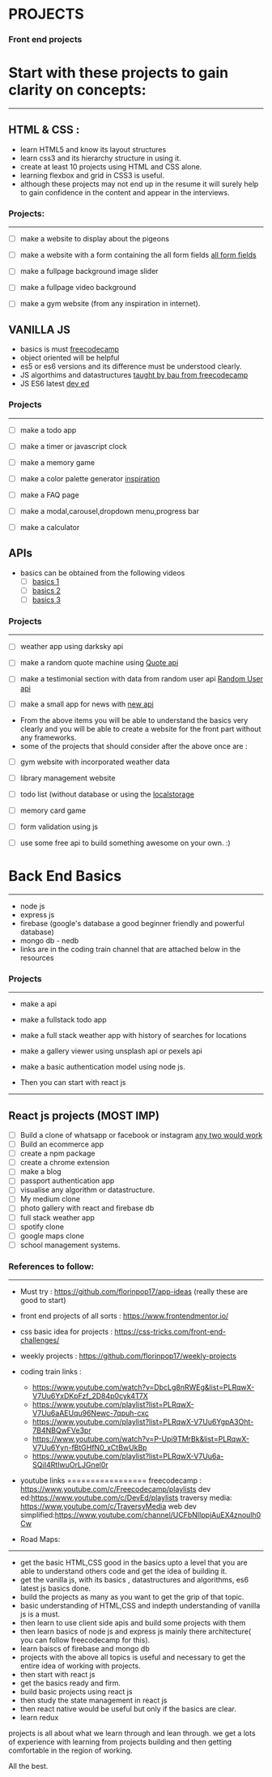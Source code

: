 # PROJECTS

### Front end projects

# Start with these projects to gain clarity on concepts:
---------------------------------------------------------

HTML & CSS : 
-----------

* learn HTML5 and know its layout structures
* learn css3 and its hierarchy structure in using it.
* create at least 10 projects using HTML and CSS alone.
* learning flexbox and grid in CSS3 is useful.
* although these projects may not end up in the resume it will surely help to gain confidence in the content and appear in the interviews.

### Projects:
------------
* [ ] make a website to display about the pigeons
* [ ] make a website with a form containing the all form fields [all form fields](https://wpforms.com/docs/how-to-choose-the-right-form-field-for-your-forms/)
* [ ] make a fullpage background image slider
* [ ] make a fullpage video background
* [ ] make a gym website (from any inspiration in internet).


VANILLA JS
-----------

* basics is must [freecodecamp](https://www.youtube.com/playlist?list=PLWKjhJtqVAbk2qRZtWSzCIN38JC_NdhW5)
* object oriented will be helpful
* es5 or es6 versions and its difference must be understood clearly.
* JS algorthims and datastructures [taught by bau from freecodecamp](https://www.youtube.com/playlist?list=PLWKjhJtqVAbkso-IbgiiP48n-O-JQA9PJ)
* JS ES6 latest [dev ed](https://www.youtube.com/watch?v=WZQc7RUAg18)


### Projects
-------------
* [ ] make a todo app
* [ ] make a timer or javascript clock
* [ ] make a memory game
* [ ] make a color palette generator [inspiration](https://coolors.co/8cb369-f4e285-f4a259-5b8e7d-bc4b51)
* [ ] make a FAQ page
* [ ] make a modal,carousel,dropdown menu,progress bar
* [ ] make a calculator


APIs
----
* basics can be obtained from the following videos
   * [ ] [basics 1](https://www.youtube.com/watch?v=qbLc5a9jdXo)
   * [ ] [basics 2](https://www.youtube.com/watch?v=GZvSYJDk-us)
   * [ ] [basics 3](https://www.youtube.com/watch?v=Q-BpqyOT3a8)
  
 ### Projects
 -------------
 * [ ] weather app using darksky api
 * [ ] make a random quote machine using [Quote api](https://api.quotable.io/random)
 * [ ] make a testimonial section with data from random user api [Random User api](https://api.quotable.io/random)
 * [ ] make a small app for news with [new api](https://newsapi.org/)



* From the above items you will be able to understand the basics very clearly and you will be able to create a website for the front part without any frameworks.
* some of the projects that should consider after the above once are :
* [ ] gym website with incorporated weather data
* [ ] library management website
* [ ] todo list (without database or using the [localstorage](https://developer.mozilla.org/en-US/docs/Web/API/Window/localStorage)
* [ ] memory card game
* [ ] form validation using js
* [ ] use some free api to build something awesome on your own. :)


# Back End Basics
-----------------
* node js 
* express js 
* firebase (google's database a good beginner friendly and powerful database)
* mongo db - nedb
* links are in the coding train channel that are attached below in the resources

### Projects
------------
* make a api 
* make a fullstack todo app
* make a full stack weather app with history of searches for locations
* make a gallery viewer using unsplash api or pexels api
* make a basic authentication model using node js.


* Then you can start with react js
--------------------------------------
React js projects (MOST IMP)
----------------------------
* [ ] Build a clone of whatsapp or facebook or instagram [any two would work](https://www.youtube.com/watch?v=pUxrDcITyjg)
* [ ] Build an ecommerce app
* [ ] create a npm package
* [ ] create a chrome extension
* [ ] make a blog
* [ ] passport authentication app
* [ ] visualise any algorithm or datastructure.
* [ ] My medium clone
* [ ] photo gallery with react and firebase db
* [ ] full stack weather app
* [ ] spotify clone
* [ ] google maps clone
* [ ] school management systems.

### References to follow:
-------------------------
* Must try : https://github.com/florinpop17/app-ideas   (really these are good to start)
* front end projects of all sorts : https://www.frontendmentor.io/
* css basic idea for projects : https://css-tricks.com/front-end-challenges/
* weekly projects : https://github.com/florinpop17/weekly-projects
* coding train links : 
    * https://www.youtube.com/watch?v=DbcLg8nRWEg&list=PLRqwX-V7Uu6YxDKpFzf_2D84p0cyk4T7X
    * https://www.youtube.com/playlist?list=PLRqwX-V7Uu6aAEUqu96Newc-7qpuh-cxc
    * https://www.youtube.com/playlist?list=PLRqwX-V7Uu6YgpA3Oht-7B4NBQwFVe3pr
    * https://www.youtube.com/watch?v=P-Upi9TMrBk&list=PLRqwX-V7Uu6Yyn-fBtGHfN0_xCtBwUkBp
    * https://www.youtube.com/playlist?list=PLRqwX-V7Uu6a-SQiI4RtIwuOrLJGnel0r
 
* youtube links
=================
freecodecamp : https://www.youtube.com/c/Freecodecamp/playlists
dev ed:https://www.youtube.com/c/DevEd/playlists
traversy media: https://www.youtube.com/c/TraversyMedia
web dev simplified:https://www.youtube.com/channel/UCFbNIlppjAuEX4znoulh0Cw


* Road Maps:
---------
* get the basic HTML,CSS  good in the basics upto a level that you are able to understand others code and get the idea of building it.
* get the vanilla js, with its basics , datastructures and algorithms, es6 latest js basics done.
* build the projects as many as you want to get the grip of that topic.
* basic understanding of HTML,CSS and indepth understanding of vanilla js is a must.
* then learn to use client side apis and build some projects with them
* then learn basics of node js and express js mainly there architecture( you can follow freecodecamp for this).
* learn baiscs of firebase and mongo db
* projects with the above all topics is useful and necessary to get the entire idea of working with projects.
* then start with react js
* get the basics ready and firm.
* build basic projects using react js
* then study the state management in react js
* then react native would be useful but only if the basics are clear.
* learn redux 

projects is all about what we learn through and lean through.
we get a lots of experience with learning from projects building and then getting comfortable in the region of working.

All the best.
